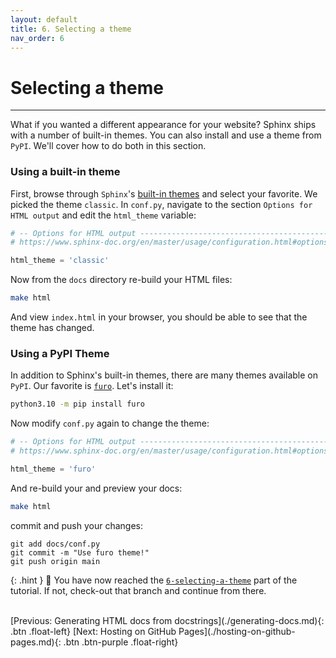 ```yaml
---
layout: default
title: 6. Selecting a theme
nav_order: 6
---
```


# Selecting a theme

---

What if you wanted a different appearance for your website? Sphinx ships with a number of built-in
themes. You can also install and use a theme from `PyPI`. We'll cover how to do both in this
section.

### Using a built-in theme
First, browse through `Sphinx`'s
[built-in themes](https://www.sphinx-doc.org/en/master/usage/theming.html#builtin-themes) and
select your favorite. We picked the theme `classic`. In `conf.py`, navigate to the section
`Options for HTML output` and edit the `html_theme` variable:

```py
# -- Options for HTML output -------------------------------------------------
# https://www.sphinx-doc.org/en/master/usage/configuration.html#options-for-html-output

html_theme = 'classic'
```

Now from the `docs` directory re-build your HTML files:

```sh
make html
```

And view `index.html` in your browser, you should be able to see that the theme has changed.

### Using a PyPI Theme
In addition to Sphinx's built-in themes, there are many themes available on `PyPI`. Our favorite is
[`furo`](https://github.com/pradyunsg/furo). Let's install it:

```sh
python3.10 -m pip install furo
```

Now modify `conf.py` again to change the theme:

```py
# -- Options for HTML output -------------------------------------------------
# https://www.sphinx-doc.org/en/master/usage/configuration.html#options-for-html-output

html_theme = 'furo'
```

And re-build your and preview your docs:

```sh
make html
```

commit and push your changes:
```
git add docs/conf.py
git commit -m "Use furo theme!"
git push origin main
```

{: .hint }
🙌 You have now reached the
[`6-selecting-a-theme`](https://github.com/aelsayed95/the-office/tree/6-selecting-a-theme)
part of the tutorial. If not, check-out that branch and continue from there.

<br />
[Previous: Generating HTML docs from docstrings](./generating-docs.md){: .btn .float-left}
[Next: Hosting on GitHub Pages](./hosting-on-github-pages.md){: .btn .btn-purple .float-right}
<br />
